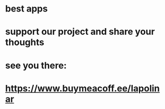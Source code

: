 # best apps

# support our project and share your thoughts

# see you there:

# https://www.buymeacoff.ee/lapolinar
